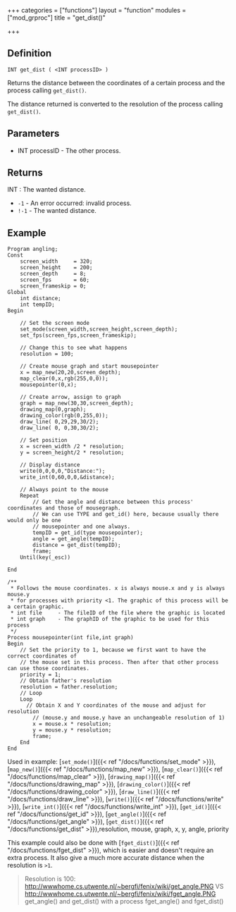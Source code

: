+++
categories = ["functions"]
layout = "function"
modules = ["mod_grproc"]
title = "get_dist()"

+++

## Definition

    INT get_dist ( <INT processID> )

Returns the distance between the coordinates of a certain process and the process calling `get_dist()`.

The distance returned is converted to the resolution of the process calling `get_dist()`.

## Parameters

- INT processID - The other process.

## Returns

INT : The wanted distance.

- `-1`  - An error occurred: invalid process.
- `!-1`  - The wanted distance.

## Example

```
Program angling;
Const
    screen_width     = 320;
    screen_height    = 200;
    screen_depth     = 8;
    screen_fps       = 60;
    screen_frameskip = 0;
Global
    int distance;
    int tempID;
Begin

    // Set the screen mode
    set_mode(screen_width,screen_height,screen_depth);
    set_fps(screen_fps,screen_frameskip);

    // Change this to see what happens
    resolution = 100;

    // Create mouse graph and start mousepointer
    x = map_new(20,20,screen_depth);
    map_clear(0,x,rgb(255,0,0));
    mousepointer(0,x);

    // Create arrow, assign to graph
    graph = map_new(30,30,screen_depth);
    drawing_map(0,graph);
    drawing_color(rgb(0,255,0));
    draw_line( 0,29,29,30/2);
    draw_line( 0, 0,30,30/2);

    // Set position
    x = screen_width /2 * resolution;
    y = screen_height/2 * resolution;

    // Display distance
    write(0,0,0,0,"Distance:");
    write_int(0,60,0,0,&distance);

    // Always point to the mouse
    Repeat
        // Get the angle and distance between this process' coordinates and those of mousegraph.
        // We can use TYPE and get_id() here, because usually there would only be one
        // mousepointer and one always.
        tempID = get_id(type mousepointer);
        angle = get_angle(tempID);
        distance = get_dist(tempID);
        frame;
    Until(key(_esc))

End

/**
 * Follows the mouse coordinates. x is always mouse.x and y is always mouse.y
 * for processes with priority <1. The graphic of this process will be a certain graphic.
 * int file     - The fileID of the file where the graphic is located
 * int graph    - The graphID of the graphic to be used for this process
 */
Process mousepointer(int file,int graph)
Begin
    // Set the priority to 1, because we first want to have the correct coordinates of
    // the mouse set in this process. Then after that other process can use those coordinates.
    priority = 1;
    // Obtain father's resolution
    resolution = father.resolution;
    // Loop
    Loop
      // Obtain X and Y coordinates of the mouse and adjust for resolution
        // (mouse.y and mouse.y have an unchangeable resolution of 1)
        x = mouse.x * resolution;
        y = mouse.y * resolution;
        frame;
    End
End
```

Used in example: [`set_mode()`]({{< ref "/docs/functions/set_mode" >}}), [`map_new()`]({{< ref "/docs/functions/map_new" >}}), [`map_clear()`]({{< ref "/docs/functions/map_clear" >}}), [`drawing_map()`]({{< ref "/docs/functions/drawing_map" >}}), [`drawing_color()`]({{< ref "/docs/functions/drawing_color" >}}), [`draw_line()`]({{< ref "/docs/functions/draw_line" >}}), [`write()`]({{< ref "/docs/functions/write" >}}), [`write_int()`]({{< ref "/docs/functions/write_int" >}}), [`get_id()`]({{< ref "/docs/functions/get_id" >}}), [`get_angle()`]({{< ref "/docs/functions/get_angle" >}}), [`get_dist()`]({{< ref "/docs/functions/get_dist" >}}),resolution, mouse, graph, x, y, angle, priority

This example could also be done with [`fget_dist()`]({{< ref "/docs/functions/fget_dist" >}}), which is easier and doesn't require an extra process. It also give a much more accurate distance when the resolution is `>1`.

> Resolution is 100:
> http://wwwhome.cs.utwente.nl/~bergfi/fenix/wiki/get_angle.PNG VS  http://wwwhome.cs.utwente.nl/~bergfi/fenix/wiki/fget_angle.PNG
> get_angle() and get_dist() with a process   fget_angle() and fget_dist()
